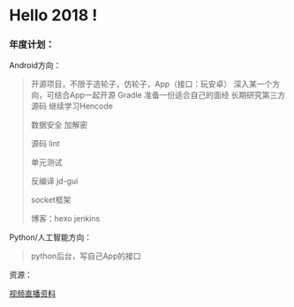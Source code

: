 # Hello 2018 !

### 年度计划：
Android方向：
> 开源项目，不限于造轮子，仿轮子，App（接口：玩安卓）
> 深入某一个方向，可结合App一起开源
> Gradle
> 准备一份适合自己的面经
> 长期研究第三方源码
> 继续学习Hencode
>
> 数据安全 加解密
>
> 源码 lint 
>
> 单元测试
>
> 反编译 jd-gui
>
> socket框架
>
> 博客：hexo jenkins




Python/人工智能方向：
> python后台，写自己App的接口



资源：

[视频直播资料](https://github.com/hejunlin2013/DriodDeveloper)